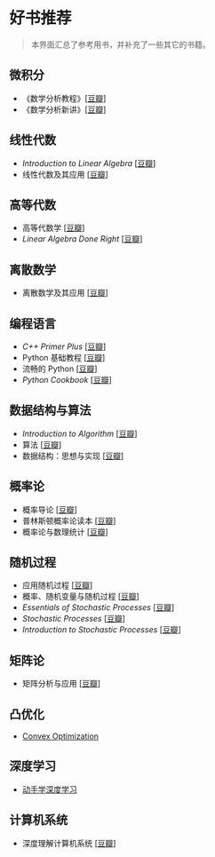 # 好书推荐

> 本界面汇总了参考用书，并补充了一些其它的书籍。

## 微积分

- 《数学分析教程》[[豆瓣](https://book.douban.com/subject/11631667/)]
- 《数学分析新讲》[[豆瓣](https://book.douban.com/subject/1130381/)]

## 线性代数

- *Introduction to Linear Algebra* [[豆瓣](https://book.douban.com/subject/26824921/)]
- 线性代数及其应用 [[豆瓣](https://book.douban.com/subject/1425950/)]

## 高等代数

- 高等代数学 [[豆瓣](https://book.douban.com/subject/36160938/)]
- *Linear Algebra Done Right* [[豆瓣](https://book.douban.com/subject/26265880/)]

## 离散数学

- 离散数学及其应用 [[豆瓣](https://book.douban.com/subject/34866266/)]

## 编程语言

- *C++ Primer Plus* [[豆瓣](https://book.douban.com/subject/35126643/)]
- Python 基础教程 [[豆瓣](https://book.douban.com/subject/27667375/)]
- 流畅的 Python [[豆瓣](https://book.douban.com/subject/27028517/)]
- *Python Cookbook* [[豆瓣](https://book.douban.com/subject/26381341/)]

## 数据结构与算法

- *Introduction to Algorithm* [[豆瓣](https://book.douban.com/subject/1433399/)]
- 算法 [[豆瓣](https://book.douban.com/subject/19952400/)]
- 数据结构：思想与实现 [[豆瓣](https://book.douban.com/subject/30855210/)]

## 概率论

- 概率导论 [[豆瓣](https://book.douban.com/subject/26694188/)]
- 普林斯顿概率论读本 [[豆瓣](https://book.douban.com/subject/35193606/)]
- 概率论与数理统计 [[豆瓣](https://book.douban.com/subject/2201479/)]

## 随机过程

- 应用随机过程 [[豆瓣](https://book.douban.com/subject/26761202/)]
- 概率、随机变量与随机过程 [[豆瓣](https://book.douban.com/subject/1188524/)]
- *Essentials of Stochastic Processes* [[豆瓣](https://book.douban.com/subject/11392837/)]
- *Stochastic Processes* [[豆瓣](https://book.douban.com/subject/1773716/)]
- *Introduction to Stochastic Processes* [[豆瓣](https://book.douban.com/subject/1826523/)]

## 矩阵论

- 矩阵分析与应用 [[豆瓣](https://book.douban.com/subject/25811213/)]

## 凸优化

- [Convex Optimization](https://stanford.edu/~boyd/cvxbook/)

## 深度学习

- [动手学深度学习](https://zh-v2.d2l.ai/)

## 计算机系统

- 深度理解计算机系统 [[豆瓣](https://book.douban.com/subject/26912767/)]
